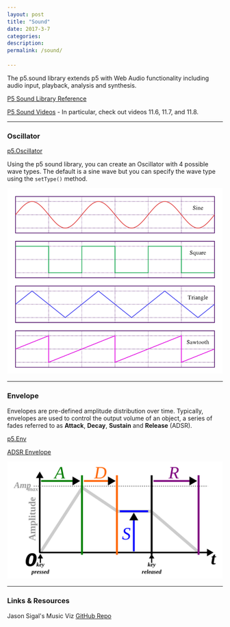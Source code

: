 ```yaml
---
layout: post
title: "Sound"
date: 2017-3-7
categories:
description: 
permalink: /sound/

---
```


The p5.sound library extends p5 with Web Audio functionality including audio input, playback, analysis and synthesis.

[P5 Sound Library Reference](http://p5js.org/reference/#/libraries/p5.sound)

[P5 Sound Videos](https://www.youtube.com/playlist?list=PLRqwX-V7Uu6aFcVjlDAkkGIixw70s7jpW) - In particular, check out videos 11.6, 11.7, and 11.8.
<hr>

### <span class="link">Oscillator</span>

[p5.Oscillator](https://p5js.org/reference/#/p5.Oscillator)

Using the p5 sound library, you can create an Oscillator with 4 possible wave types. The default is a sine wave but you can specify the wave type using the `setType()` method. 

![waveforms](../img/waveforms.png)

<hr>

### <span class="link">Envelope</span>

Envelopes are pre-defined amplitude distribution over time. Typically, envelopes are used to control the output volume of an object, a series of fades referred to as **Attack**, **Decay**, **Sustain** and **Release** (ADSR).

[p5.Env](https://p5js.org/reference/#/p5.Env)

[ADSR Envelope](https://en.wikipedia.org/wiki/Synthesizer#Attack_Decay_Sustain_Release_.28ADSR.29_envelope)

![waveforms](../img/ADSR.svg)

<hr>

### <span class="link">Links & Resources</span>

Jason Sigal's Music Viz [GitHub Repo](https://github.com/therewasaguy/p5-music-viz)
